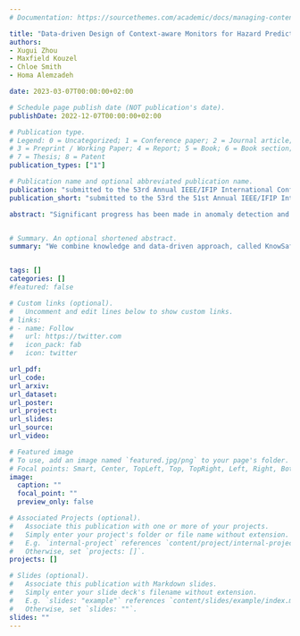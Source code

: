 ```yaml
---
# Documentation: https://sourcethemes.com/academic/docs/managing-content/

title: "Data-driven Design of Context-aware Monitors for Hazard Prediction in Artificial Pancreas Systems"
authors: 
- Xugui Zhou
- Maxfield Kouzel
- Chloe Smith
- Homa Alemzadeh

date: 2023-03-07T00:00:00+02:00

# Schedule page publish date (NOT publication's date).
publishDate: 2022-12-07T00:00:00+02:00

# Publication type.
# Legend: 0 = Uncategorized; 1 = Conference paper; 2 = Journal article;
# 3 = Preprint / Working Paper; 4 = Report; 5 = Book; 6 = Book section;
# 7 = Thesis; 8 = Patent
publication_types: ["1"]

# Publication name and optional abbreviated publication name.
publication: "submitted to the 53rd Annual IEEE/IFIP International Conference on Dependable Systems and Networks (DSN)"
publication_short: "submitted to the 53rd the 51st Annual IEEE/IFIP International Conference on Dependable Systems and Networks (DSN)"

abstract: "Significant progress has been made in anomaly detection and safety monitoring to improve the safety and security of cyber-physical systems (CPS). However, less attention has been paid to hazard recovery and mitigation. This paper proposes a combined knowledge and data driven approach, KnowSafe, for the design of safety engines that can predict and mitigate safety hazards resulting from attacks or critical faults targeting a CPS controller. We integrate the domain-specific knowledge on safety constraints and context-specific mitigation actions with machine learning (ML) techniques to estimate system trajectories in the far and near future, infer potential hazards, and generate optimal corrective actions to keep the system safe. Experimental evaluation on two realistic closed-loop testbeds for medical CPS and one actual clinical dataset in comparison to state-of-the-art attack recovery methods demonstrates the high accuracy of KnowSafe in predicting system state trajectories and potential hazards with a low false positive rate and no false negatives. Furthermore, our proposed mitigation methodology maintains the safe operation of the simulated CPS despite attacks without introducing any new hazards, with a mitigation success rate of 92.8%, which is at least 76% higher than solely rule-based (50.9%) and solely data-driven (52.7%) methods."


# Summary. An optional shortened abstract.
summary: "We combine knowledge and data-driven approach, called KnowSafe, for runtime prediction and mitigation of hazards."


tags: []
categories: []
#featured: false

# Custom links (optional).
#   Uncomment and edit lines below to show custom links.
# links:
# - name: Follow
#   url: https://twitter.com
#   icon_pack: fab
#   icon: twitter

url_pdf: 
url_code: 
url_arxiv: 
url_dataset:
url_poster:
url_project:
url_slides:
url_source:
url_video: 

# Featured image
# To use, add an image named `featured.jpg/png` to your page's folder. 
# Focal points: Smart, Center, TopLeft, Top, TopRight, Left, Right, BottomLeft, Bottom, BottomRight.
image:
  caption: ""
  focal_point: ""
  preview_only: false

# Associated Projects (optional).
#   Associate this publication with one or more of your projects.
#   Simply enter your project's folder or file name without extension.
#   E.g. `internal-project` references `content/project/internal-project/index.md`.
#   Otherwise, set `projects: []`.
projects: []

# Slides (optional).
#   Associate this publication with Markdown slides.
#   Simply enter your slide deck's filename without extension.
#   E.g. `slides: "example"` references `content/slides/example/index.md`.
#   Otherwise, set `slides: ""`.
slides: ""
---
```

